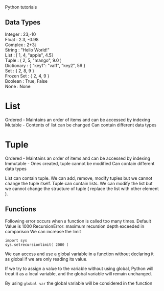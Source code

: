 Python tutorials

## Data Types
Integer : 23,-10<br/>
Float : 2.3, -0.98<br/>
Complex : 2+3j<br/>
String : "Hello World!"<br/>
List : [ 1, 4, "apple", 4.5]<br/>
Tuple : ( 2, 5, "mango", 9.0 )<br/>
Dictionary : { "key1": "val1", "key2", 56 }<br/>
Set : { 2, 8, 9 }<br/>
Frozen Set : { 2, 4, 9 }<br/>
Boolean : True, False<br/>
None : None<br/>

# List
Ordered - Maintains an order of items and can be accessed by indexing
Mutable - Contents of list can be changed
Can contain different data types

# Tuple
Ordered - Maintains an order of items and can be accessed by indexing
Immutable - Ones created, tuple cannot be modified
Can contain different data types

List can contain tuple. We can add, remove, modify tuples but we cannot change the tuple itself.
Tuple can contain lists. We can modify the list but we cannot change the structure of tuple ( replace the list with other element ).

## Functions
Following error occurs when a function is called too many times. Default Value is 1000
RecursionError: maximum recursion depth exceeded in comparison
We can increase the limit

```
import sys
sys.setrecursionlimit( 2000 )
```

We can access and use a global variable in a function without declaring it as global if we are only reading its value.

If we try to assign a value to the variable without using global, Python will treat it as a local variable, and the global variable will remain unchanged.

By using ```global var``` the global variable will be considered in the function
